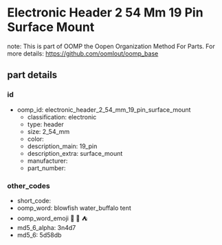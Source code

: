 # Electronic Header 2 54 Mm 19 Pin Surface Mount  

note: This is part of OOMP the Oopen Organization Method For Parts. For more details: https://github.com/oomlout/oomp_base

##  part details





### id
* oomp_id: electronic_header_2_54_mm_19_pin_surface_mount
  * classification: electronic
  * type: header
  * size: 2_54_mm
  * color: 
  * description_main: 19_pin
  * description_extra: surface_mount
  * manufacturer: 
  * part_number: 

### other_codes
* short_code: 
* oomp_word: blowfish water_buffalo tent
* oomp_word_emoji :blowfish: :water_buffalo: :tent:
* md5_6_alpha: 3n4d7
* md5_6: 5d58db